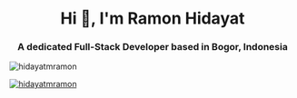 <h1 align="center">Hi 👋, I'm Ramon Hidayat</h1>
<h3 align="center">A dedicated Full-Stack Developer based in Bogor, Indonesia</h3>

<p align="left"> <img src="https://komarev.com/ghpvc/?username=hidayatmramon&label=Profile%20views&color=0e75b6&style=flat" alt="hidayatmramon" /> </p>

<p align="left"> <a href="https://github.com/ryo-ma/github-profile-trophy"><img src="https://github-profile-trophy.vercel.app/?username=hidayatmramon" alt="hidayatmramon" /></a> </p>

<p align="left"> <a href="https://twitter.com/" target="blank"><img src="https://img.shields.io/twitter/follow/?logo=twitter&style=for-the-badge" alt="" /></a> </p>


